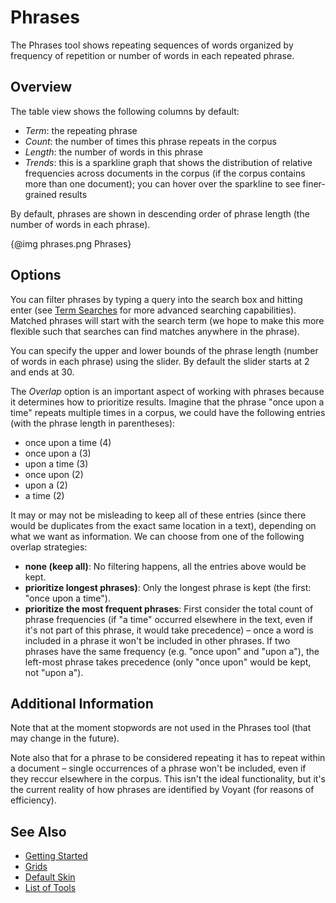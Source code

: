 # Phrases

The Phrases tool shows repeating sequences of words organized by frequency of repetition or number of words in each repeated phrase.

## Overview

The table view shows the following columns by default:

- *Term*: the repeating phrase
- *Count*: the number of times this phrase repeats in the corpus
- *Length*: the number of words in this phrase
- *Trends*: this is a sparkline graph that shows the distribution of relative frequencies across documents in the corpus (if the corpus contains more than one document); you can hover over the sparkline to see finer-grained results

By default, phrases are shown in descending order of phrase length (the number of words in each phrase).

{@img phrases.png Phrases}

## Options

You can filter phrases  by typing a query into the search box and hitting enter (see [Term Searches](#!/guide/search) for more advanced searching capabilities). Matched phrases will start with the search term (we hope to make this more flexible such that searches can find matches anywhere in the phrase).

You can specify the upper and lower bounds of the phrase length (number of words in each phrase) using the slider. By default the slider starts at 2 and ends at 30.

The *Overlap* option is an important aspect of working with phrases because it determines how to prioritize results. Imagine that the phrase "once upon a time" repeats multiple times in a corpus, we could have the following entries (with the phrase length in parentheses):

* once upon a time (4)
* once upon a (3)
* upon a time (3)
* once upon (2)
* upon a (2)
* a time (2)

It may or may not be misleading to keep all of these entries (since there would be duplicates from the exact same location in a text), depending on what we want as information. We can choose from one of the following overlap strategies:

* **none (keep all)**: No filtering happens, all the entries above would be kept.
* **prioritize longest phrases)**: Only the longest phrase is kept (the first: "once upon a time").
* **prioritize the most frequent phrases**: First consider the total count of phrase frequencies (if "a time" occurred elsewhere in the text, even if it's not part of this phrase, it would take precedence) – once a word is included in a phrase it won't be included in other phrases. If two phrases have the same frequency (e.g. "once upon" and "upon a"), the left-most phrase takes precedence (only "once upon" would be kept, not "upon a").

## Additional Information

Note that at the moment stopwords are not used in the Phrases tool (that may change in the future).

Note also that for a phrase to be considered repeating it has to repeat within a document – single occurrences of a phrase won't be included, even if they reccur elsewhere in the corpus. This isn't the ideal functionality, but it's the current reality of how phrases are identified by Voyant (for reasons of efficiency).

## See Also

- [Getting Started](#!/guide/start)
- [Grids](#!/guide/grids)
- [Default Skin](#!/guide/skins-section-default-skin)
- [List of Tools](#!/guide/tools)